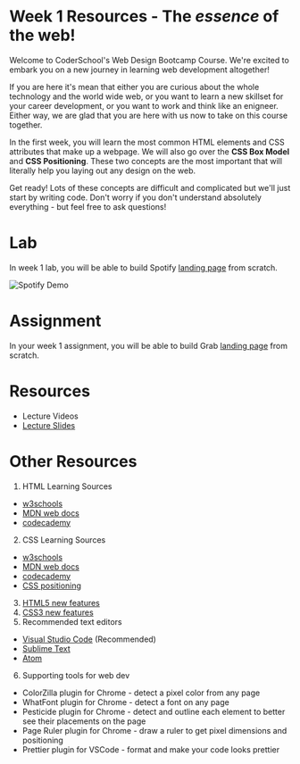 # Week 1 Resources - The *essence* of the web!
Welcome to CoderSchool's Web Design Bootcamp Course. We're excited to embark you on a new journey 
in learning web development altogether!

If you are here it's mean that either you are curious about the whole technology and the world wide web, or you want to learn a new skillset for your career development, or you want to work and think like an enigneer. Either way, we are glad that you are here with us now to take on this course together.

In the first week, you will learn the most common HTML elements and CSS attributes that make up a webpage. We will also go over the **CSS Box Model** and **CSS Positioning**. These two concepts are the most important that will literally help you laying out any design on the web. 

Get ready! Lots of these concepts are difficult and complicated but we'll just start by writing code. Don't worry if you don't understand absolutely everything - but feel free to ask questions!

# Lab
In week 1 lab, you will be able to build Spotify [landing page](https://www.spotify.com/vn-en/) from scratch.

<img src='https://i.imgur.com/Y0Wub3u.gif' alt='Spotify Demo' />

# Assignment
In your week 1 assignment, you will be able to build Grab [landing page](https://www.grab.com/vn/en/) from scratch.

# Resources 
- Lecture Videos
- [Lecture Slides]()

# Other Resources
1) HTML Learning Sources
- [w3schools](https://www.w3schools.com/html/default.asp)
- [MDN web docs](https://developer.mozilla.org/en-US/docs/Web/HTML)
- [codecademy](https://www.codecademy.com/learn/learn-html) 
2) CSS Learning Sources
- [w3schools](https://www.w3schools.com/css/default.asp)
- [MDN web docs](https://developer.mozilla.org/en-US/docs/Web/CSS)
- [codecademy](https://www.codecademy.com/learn/learn-css)
- [CSS positioning](https://css-tricks.com/almanac/properties/p/position/)
3) [HTML5 new features](https://code.tutsplus.com/tutorials/28-html5-features-tips-and-techniques-you-must-know--net-13520)
4) [CSS3 new features](http://webreference.com/authoring/css3/index-2.html)
5) Recommended text editors
- [Visual Studio Code](https://code.visualstudio.com/download) (Recommended)
- [Sublime Text](https://www.sublimetext.com/3)
- [Atom](https://atom.io/)
6) Supporting tools for web dev
- ColorZilla plugin for Chrome - detect a pixel color from any page
- WhatFont plugin for Chrome - detect a font on any page
- Pesticide plugin for Chrome - detect and outline each element to better see their placements on the page
- Page Ruler plugin for Chrome - draw a ruler to get pixel dimensions and positioning
- Prettier plugin for VSCode - format and make your code looks prettier